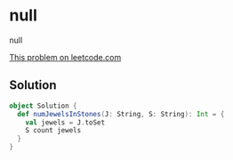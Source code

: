 # null

null

[This problem on leetcode.com](https://leetcode.com/problems/jewels-and-stones)

## Solution

```scala
object Solution {
  def numJewelsInStones(J: String, S: String): Int = {
    val jewels = J.toSet
    S count jewels
  }
}
```
